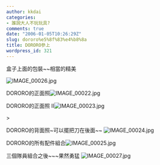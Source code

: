 ```yaml
---
author: kkdai
categories:
- 誰說大人不玩玩具?
comments: true
date: "2006-01-05T10:26:29Z"
slug: dororo%e5%8f%83%e4%b8%8a
title: DORORO參上
wordpress_id: 321
---
```


盒子上面的包裝~~相當的精美

![IMAGE_00026.jpg](http://www.evanlin.com/blog/archives/20060105/IMAGE_00026.jpg)

DORORO的正面照![IMAGE_00022.jpg](http://www.evanlin.com/blog/archives/20060105/IMAGE_00022.jpg)

DORORO的正面照 II![IMAGE_00023.jpg](http://www.evanlin.com/blog/archives/20060105/IMAGE_00023.jpg)

<p /
<!--more-->
>

DORORO的背面照~可以擺把刀在後面~~ ![IMAGE_00024.jpg](http://www.evanlin.com/blog/archives/20060105/IMAGE_00024.jpg)

DORORO的所有配件組合![IMAGE_00025.jpg](http://www.evanlin.com/blog/archives/20060105/IMAGE_00025.jpg)

三個隊員組合之後~~~果然勇猛 ![IMAGE_00027.jpg](http://www.evanlin.com/blog/archives/20060105/IMAGE_00027.jpg)
